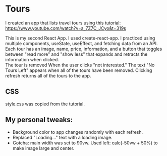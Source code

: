 # Tours

I created an app that lists travel tours using this tutorial: https://www.youtube.com/watch?v=a_7Z7C_JCyo&t=319s

This is my second React App. I used create-react-app. I practiced using multiple components, useState, useEffect, and fetching data from an API.
Each tour has an image, name, price, information, and a button that toggles between "read more" and "show less" that expands and retracts the information when clicked.  
The tour is removed When the user clicks "not interested."
The text "No Tours Left" appears when all of the tours have been removed.
Clicking refresh returns all of the tours to the app.

## CSS

style.css was copied from the tutorial.

## My personal tweaks:

- Background color to app changes randomly with each refresh.
- Replaced "Loading..." text with a loading image.
- Gotcha: main width was set to 90vw. Used left: calc(-50vw + 50%) to make image large and center.
